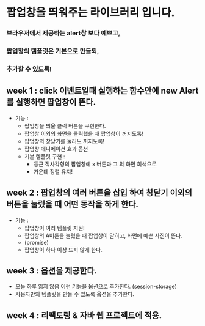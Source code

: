 # 팝업창을 띄워주는 라이브러리 입니다.

### 브라우저에서 제공하는 alert창 보다 예쁘고,
### 팝업창의 템플릿은 기본으로 만들되,
### 추가할 수 있도록!

## week 1 : click 이벤트일때 실행하는 함수안에 new Alert 를 실행하면 팝업창이 뜬다.

- 기능 : 
	* 팝업창을 띄울 클릭 버튼을 구현한다.
	* 팝업창 이외의 화면을 클릭했을 때 팝업창이 꺼지도록!
	* 팝업창의 창닫기를 눌러도 꺼지도록!
	* 팝업창 에니메이션 효과 옵션
	* 기본 템플릿 구현 : 
		* 둥근 직사각형의 팝업창에 x 버튼과 그 외 화면 회색으로
		* 가운데 정렬 유지!


## week 2 : 팝업창의 여러 버튼을 삽입 하여 창닫기 이외의 버튼을 눌렀을 때 어떤 동작을 하게 한다.
- 기능 :
	* 팝업창이 여러 템플릿 지원!
	* 팝업창의 A버튼을 눌렀을 때 팝업창이 닫히고, 화면에 예쁜 사진이 뜬다.
	* (promise)
	* 팝업창이 하나 이상 뜨지 않게 한다.

## week 3 : 옵션을 제공한다.
- 오늘 하루 읽지 않음 이런 기능을 옵션으로 추가한다. (session-storage)
- 사용자만의 템플릿을 만들 수 있도록 옵션을 추가한다.

## week 4 : 리팩토링 & 자바 웹 프로젝트에 적용.

	

